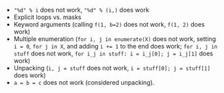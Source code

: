 - `"%d" % i` does not work, `"%d" % (i,)` does work
- Explicit loops vs. masks
- Keyword arguments (calling `f(1, b=2)` does not work, `f(1, 2)` does work)
- Multiple enumeration (`for i, j in enumerate(X)` does not work, setting `i =
  0`, `for j in X`, and adding `i += 1` to the end does work; `for i, j in
  stuff` does not work, `for i_j in stuff: i = i_j[0]; j = i_j[1]` does work)
- Unpacking (`i, j = stuff` does not work, `i = stuff[0]; j = stuff[1]` does
  work)
- `a = b = c` does not work (considered unpacking).
